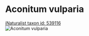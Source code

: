 
Aconitum vulparia
=================
  
[iNaturalist taxon id: 539116](https://www.inaturalist.org/taxa/539116)  
![Aconitum vulparia](https://inaturalist-open-data.s3.amazonaws.com/photos/203899769/medium.jpeg)
